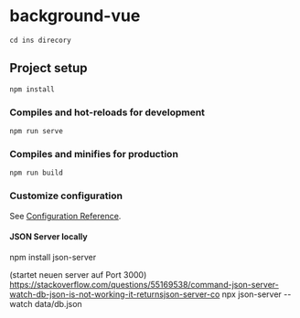 # background-vue
```
cd ins direcory
```
## Project setup
```
npm install
```

### Compiles and hot-reloads for development
```
npm run serve
```

### Compiles and minifies for production
```
npm run build
```

### Customize configuration
See [Configuration Reference](https://cli.vuejs.org/config/).


#### JSON Server locally
npm install json-server

(startet neuen server auf Port 3000)
https://stackoverflow.com/questions/55169538/command-json-server-watch-db-json-is-not-working-it-returnsjson-server-co
npx json-server --watch data/db.json